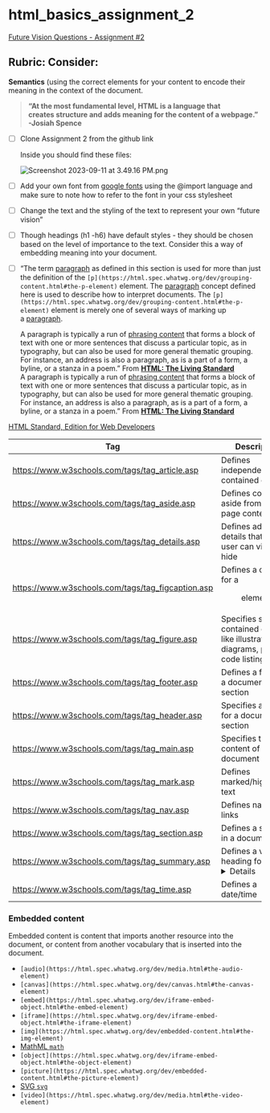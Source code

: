 # html_basics_assignment_2
 [Future Vision Questions - Assignment #2](https://www.notion.so/alexandrite/Assignment-2-Semantic-Sentiments-and-Aspirations-In-Class-Assignment-defc1747b9b44ed38d880b54221b3d0f?pvs=4)

## Rubric: Consider:

**Semantics** (using the correct elements for your content to encode their meaning in the context of the document.

> **“At the most fundamental level, HTML is a language that creates structure and adds meaning for the content of a webpage.” -Josiah Spence**
> 

- [ ]  Clone Assignment 2 from the github link
    
    Inside you should find these files: 
    
   ![Screenshot 2023-09-11 at 3.49.16 PM.png]([https://prod-files-secure.s3.us-west-2.amazonaws.com/7f28a199-0611-40a1-a3ce-ea18041a0998/895fc10a-7370-4dd7-9b5a-e2f087074341/Screenshot_2023-09-11_at_3.49.16_PM.png](https://www.notion.so/alexandrite/Assignment-2-Semantic-Sentiments-and-Aspirations-In-Class-Assignment-defc1747b9b44ed38d880b54221b3d0f?pvs=4#2545f844774b4f0d90a0f5f96d9de782))

- [ ]  Add your own font from [google fonts](https://fonts.google.com) using the @import language and make sure to note how to refer to the font in your css stylesheet
- [ ]  Change the text and the styling of the text to represent your own “future vision”
- [ ]  Though headings (h1 -h6) have default styles - they should be chosen based on the level of importance to the text. Consider this a way of embedding meaning into your document.
- [ ]  “The term [paragraph](https://html.spec.whatwg.org/dev/dom.html#paragraph) as defined in this section is used for more than just the definition of the `[p](https://html.spec.whatwg.org/dev/grouping-content.html#the-p-element)` element. The [paragraph](https://html.spec.whatwg.org/dev/dom.html#paragraph) concept defined here is used to describe how to interpret documents. The `[p](https://html.spec.whatwg.org/dev/grouping-content.html#the-p-element)` element is merely one of several ways of marking up a [paragraph](https://html.spec.whatwg.org/dev/dom.html#paragraph).
    
    A paragraph is typically a run of [phrasing content](https://html.spec.whatwg.org/dev/dom.html#phrasing-content-2) that forms a block of text with one or more sentences that discuss a particular topic, as in typography, but can also be used for more general thematic grouping. For instance, an address is also a paragraph, as is a part of a form, a byline, or a stanza in a poem.” From ****[HTML: The Living Standard](https://html.spec.whatwg.org/dev/)****
        A paragraph is typically a run of [phrasing content](https://html.spec.whatwg.org/dev/dom.html#phrasing-content-2) that forms a block of text with one or more sentences that discuss a particular topic, as in typography, but can also be used for more general thematic grouping. For instance, an address is also a paragraph, as is a part of a form, a byline, or a stanza in a poem.” From ****[HTML: The Living Standard](https://html.spec.whatwg.org/dev/)****
        
[HTML Standard, Edition for Web Developers](https://html.spec.whatwg.org/dev/)
    

| Tag | Description |
| --- | --- |
| https://www.w3schools.com/tags/tag_article.asp | Defines independent, self-contained content |
| https://www.w3schools.com/tags/tag_aside.asp | Defines content aside from the page content |
| https://www.w3schools.com/tags/tag_details.asp | Defines additional details that the user can view or hide |
| https://www.w3schools.com/tags/tag_figcaption.asp | Defines a caption for a <figure> element |
| https://www.w3schools.com/tags/tag_figure.asp | Specifies self-contained content, like illustrations, diagrams, photos, code listings, etc. |
| https://www.w3schools.com/tags/tag_footer.asp | Defines a footer for a document or section |
| https://www.w3schools.com/tags/tag_header.asp | Specifies a header for a document or section |
| https://www.w3schools.com/tags/tag_main.asp | Specifies the main content of a document |
| https://www.w3schools.com/tags/tag_mark.asp | Defines marked/highlighted text |
| https://www.w3schools.com/tags/tag_nav.asp | Defines navigation links |
| https://www.w3schools.com/tags/tag_section.asp | Defines a section in a document |
| https://www.w3schools.com/tags/tag_summary.asp | Defines a visible heading for a <details> element |
| https://www.w3schools.com/tags/tag_time.asp | Defines a date/time |

### **Embedded content**

Embedded content is content that imports another resource into the document, or content from another vocabulary that is inserted into the document.

- `[audio](https://html.spec.whatwg.org/dev/media.html#the-audio-element)`
- `[canvas](https://html.spec.whatwg.org/dev/canvas.html#the-canvas-element)`
- `[embed](https://html.spec.whatwg.org/dev/iframe-embed-object.html#the-embed-element)`
- `[iframe](https://html.spec.whatwg.org/dev/iframe-embed-object.html#the-iframe-element)`
- `[img](https://html.spec.whatwg.org/dev/embedded-content.html#the-img-element)`
- [MathML `math`](https://www.w3.org/Math/draft-spec/chapter2.html#interf.toplevel)
- `[object](https://html.spec.whatwg.org/dev/iframe-embed-object.html#the-object-element)`
- `[picture](https://html.spec.whatwg.org/dev/embedded-content.html#the-picture-element)`
- [SVG `svg`](https://svgwg.org/svg2-draft/struct.html#SVGElement)
- `[video](https://html.spec.whatwg.org/dev/media.html#the-video-element)`
